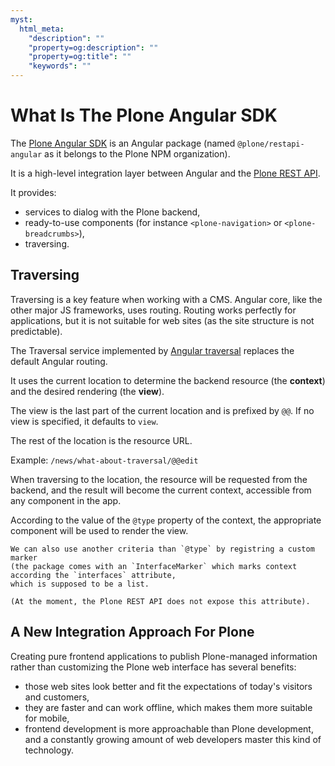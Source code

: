 ```yaml
---
myst:
  html_meta:
    "description": ""
    "property=og:description": ""
    "property=og:title": ""
    "keywords": ""
---
```


# What Is The Plone Angular SDK

The [Plone Angular SDK](https://www.npmjs.com/package/@plone/restapi-angular) is an Angular
package (named `@plone/restapi-angular` as it belongs to the Plone NPM organization).

It is a high-level integration layer between Angular and the [Plone REST API](plone6docs:plone.restapi/docs/source/index).

It provides:

- services to dialog with the Plone backend,
- ready-to-use components (for instance `<plone-navigation>` or `<plone-breadcrumbs>`),
- traversing.

## Traversing

Traversing is a key feature when working with a CMS.
Angular core, like the other major JS frameworks, uses routing.
Routing works perfectly for applications, but it is not suitable for web sites (as the site structure is not predictable).

The Traversal service implemented by [Angular traversal](https://github.com/guillotinaweb/angular-traversal) replaces the default Angular routing.

It uses the current location to determine the backend resource (the **context**) and the desired rendering (the **view**).

The view is the last part of the current location and is prefixed by `@@`.
If no view is specified, it defaults to `view`.

The rest of the location is the resource URL.

Example: `/news/what-about-traversal/@@edit`

When traversing to the location, the resource will be requested from the backend,
and the result will become the current context, accessible from any component in the app.

According to the value of the `@type` property of the context, the appropriate component will be used to render the view.

```{note}
We can also use another criteria than `@type` by registring a custom marker
(the package comes with an `InterfaceMarker` which marks context according the `interfaces` attribute,
which is supposed to be a list.

(At the moment, the Plone REST API does not expose this attribute).
```

## A New Integration Approach For Plone

Creating pure frontend applications to publish Plone-managed information rather than customizing the Plone web interface has several benefits:

- those web sites look better and fit the expectations of today's visitors and customers,
- they are faster and can work offline, which makes them more suitable for mobile,
- frontend development is more approachable than Plone development, and a constantly growing amount of web developers master this kind of technology.
